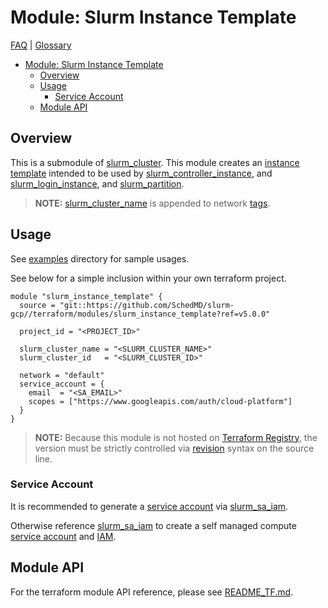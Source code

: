 # Module: Slurm Instance Template

[FAQ](../../../docs/faq.md) | [Glossary](../../../docs/glossary.md)

<!-- mdformat-toc start --slug=github --no-anchors --maxlevel=6 --minlevel=1 -->

- [Module: Slurm Instance Template](#module-slurm-instance-template)
  - [Overview](#overview)
  - [Usage](#usage)
    - [Service Account](#service-account)
  - [Module API](#module-api)

<!-- mdformat-toc end -->

## Overview

This is a submodule of [slurm_cluster](../slurm_cluster/). This module creates
an [instance template](../../../docs/glossary.md#instance-template) intended to
be used by [slurm_controller_instance](../slurm_controller_instance/), and
[slurm_login_instance](../slurm_login_instance/), and
[slurm_partition](../slurm_partition/).

> **NOTE:** [slurm_cluster_name](./README_TF.md#inputs) is appended to network
> [tags](./README_TF.md#inputs).

## Usage

See [examples](../../examples/slurm_instance_template/) directory for sample
usages.

See below for a simple inclusion within your own terraform project.

```hcl
module "slurm_instance_template" {
  source = "git::https://github.com/SchedMD/slurm-gcp//terraform/modules/slurm_instance_template?ref=v5.0.0"

  project_id = "<PROJECT_ID>"

  slurm_cluster_name = "<SLURM_CLUSTER_NAME>"
  slurm_cluster_id   = "<SLURM_CLUSTER_ID>"

  network = "default"
  service_account = {
    email  = "<SA_EMAIL>"
    scopes = ["https://www.googleapis.com/auth/cloud-platform"]
  }
}
```

> **NOTE:** Because this module is not hosted on
> [Terraform Registry](../../../docs/glossary.md#terraform-registry), the
> version must be strictly controlled via
> [revision](https://www.terraform.io/language/modules/sources#selecting-a-revision)
> syntax on the source line.

### Service Account

It is recommended to generate a
[service account](../../../docs/glossary.md#service-account) via
[slurm_sa_iam](../slurm_sa_iam/).

Otherwise reference [slurm_sa_iam](../slurm_sa_iam/README.md#service-accounts)
to create a self managed compute
[service account](../../../docs/glossary.md#service-account) and
[IAM](../../../docs/glossary.md#iam).

## Module API

For the terraform module API reference, please see
[README_TF.md](./README_TF.md).
